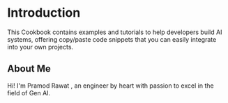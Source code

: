 # Introduction

This Cookbook contains examples and tutorials to help developers build AI systems, offering copy/paste code snippets that you can easily integrate into your own projects.

## About Me

Hi! I'm Pramod Rawat , an engineer by heart with passion to excel in the field of Gen AI.

